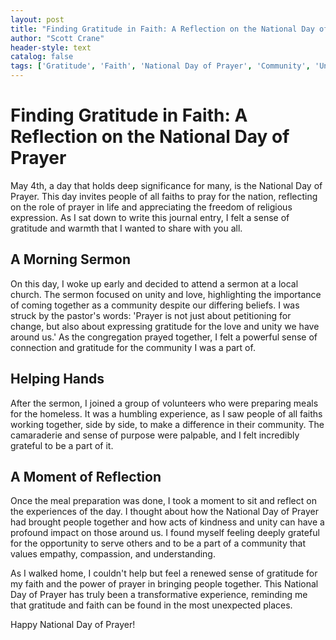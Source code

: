 ```yaml
---
layout: post
title: "Finding Gratitude in Faith: A Reflection on the National Day of Prayer"
author: "Scott Crane"
header-style: text
catalog: false
tags: ['Gratitude', 'Faith', 'National Day of Prayer', 'Community', 'Unity', 'Service', 'Reflection', 'Empathy', 'Compassion']
---
```


# Finding Gratitude in Faith: A Reflection on the National Day of Prayer  

May 4th, a day that holds deep significance for many, is the National Day of Prayer. This day invites people of all faiths to pray for the nation, reflecting on the role of prayer in life and appreciating the freedom of religious expression. As I sat down to write this journal entry, I felt a sense of gratitude and warmth that I wanted to share with you all.  

## A Morning Sermon  

On this day, I woke up early and decided to attend a sermon at a local church. The sermon focused on unity and love, highlighting the importance of coming together as a community despite our differing beliefs. I was struck by the pastor's words: 'Prayer is not just about petitioning for change, but also about expressing gratitude for the love and unity we have around us.' As the congregation prayed together, I felt a powerful sense of connection and gratitude for the community I was a part of.  

## Helping Hands  

After the sermon, I joined a group of volunteers who were preparing meals for the homeless. It was a humbling experience, as I saw people of all faiths working together, side by side, to make a difference in their community. The camaraderie and sense of purpose were palpable, and I felt incredibly grateful to be a part of it.  

## A Moment of Reflection  

Once the meal preparation was done, I took a moment to sit and reflect on the experiences of the day. I thought about how the National Day of Prayer had brought people together and how acts of kindness and unity can have a profound impact on those around us. I found myself feeling deeply grateful for the opportunity to serve others and to be a part of a community that values empathy, compassion, and understanding.  

As I walked home, I couldn't help but feel a renewed sense of gratitude for my faith and the power of prayer in bringing people together. This National Day of Prayer has truly been a transformative experience, reminding me that gratitude and faith can be found in the most unexpected places.  


Happy National Day of Prayer!  